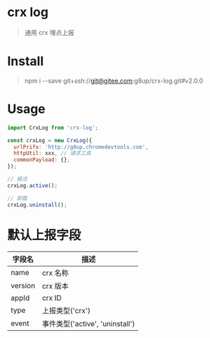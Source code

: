 # crx log
> 通用 crx 埋点上报

# Install
> npm i --save git+ssh://git@gitee.com:g8up/crx-log.git#v2.0.0

# Usage
```js
import CrxLog from 'crx-log';

const crxLog = new CrxLog({
  urlPrifx: 'http://g8up.chromedevtools.com',
  httpUtil: xxx, // 请求工具
  commonPayload: {},
});

// 报活
crxLog.active();

// 卸载
crxLog.uninstall();
```

# 默认上报字段
| 字段名 | 描述 |
|---|---|
| name | crx 名称 |
| version | crx 版本 |
| appId | crx ID |
| type | 上报类型('crx') |
| event | 事件类型('active', 'uninstall') |